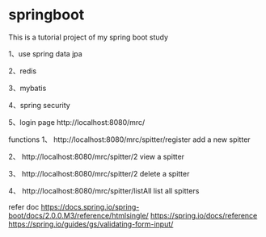 # springboot
This is a tutorial project of my spring boot study 

1、use  spring data  jpa

2、redis

3、mybatis

4、spring security

5、login page http://localhost:8080/mrc/


functions
1、 http://localhost:8080/mrc/spitter/register  add a new spitter

2、 http://localhost:8080/mrc/spitter/2  view a  spitter

3、 http://localhost:8080/mrc/spitter/2  delete a spitter

4、 http://localhost:8080/mrc/spitter/listAll  list all spitters


refer doc
 https://docs.spring.io/spring-boot/docs/2.0.0.M3/reference/htmlsingle/
 https://spring.io/docs/reference
 https://spring.io/guides/gs/validating-form-input/
